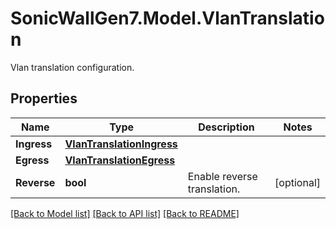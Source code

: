 # SonicWallGen7.Model.VlanTranslation
Vlan translation configuration.

## Properties

Name | Type | Description | Notes
------------ | ------------- | ------------- | -------------
**Ingress** | [**VlanTranslationIngress**](VlanTranslationIngress.md) |  | 
**Egress** | [**VlanTranslationEgress**](VlanTranslationEgress.md) |  | 
**Reverse** | **bool** | Enable reverse translation. | [optional] 

[[Back to Model list]](../README.md#documentation-for-models) [[Back to API list]](../README.md#documentation-for-api-endpoints) [[Back to README]](../README.md)

